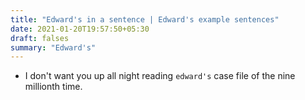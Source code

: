 ```yaml
---
title: "Edward's in a sentence | Edward's example sentences"
date: 2021-01-20T19:57:50+05:30
draft: falses
summary: "Edward's"
---
```

- I don't want you up all night reading `edward's` case file of the nine millionth time.
                 
